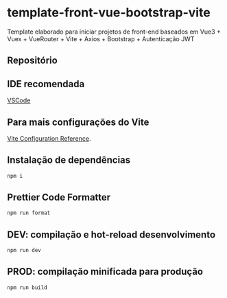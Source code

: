 # template-front-vue-bootstrap-vite

Template elaborado para iniciar projetos de front-end baseados em Vue3 + Vuex + VueRouter + Vite + Axios + Bootstrap + Autenticação JWT

## Repositório


## IDE recomendada

[VSCode](https://code.visualstudio.com/) 

## Para mais configurações do Vite

[Vite Configuration Reference](https://vitejs.dev/config/).

## Instalação de dependências

```sh
npm i
```

## Prettier Code Formatter

```sh
npm run format
```

## DEV: compilação e hot-reload desenvolvimento

```sh
npm run dev
```

## PROD: compilação minificada para produção

```sh
npm run build
```
